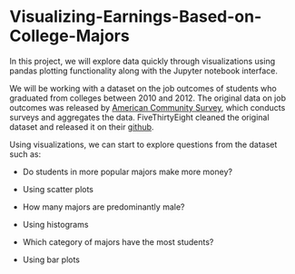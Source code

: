 # Visualizing-Earnings-Based-on-College-Majors

In this project, we will explore data quickly through visualizations using pandas plotting functionality along with the Jupyter notebook 
interface.

We will be working with a dataset on the job outcomes of students who graduated from colleges between 2010 and 2012. The original data on 
job outcomes was released by [American Community Survey](https://www.census.gov/programs-surveys/acs/), which conducts surveys and 
aggregates the data. FiveThirtyEight cleaned the original dataset and released it on their [github](https://github.com/fivethirtyeight/data/tree/master/college-majors).

Using visualizations, we can start to explore questions from the dataset such as:
 - Do students in more popular majors make more money? 
  * Using scatter plots
 - How many majors are predominantly male? 
  * Using histograms
 - Which category of majors have the most students?
  * Using bar plots
